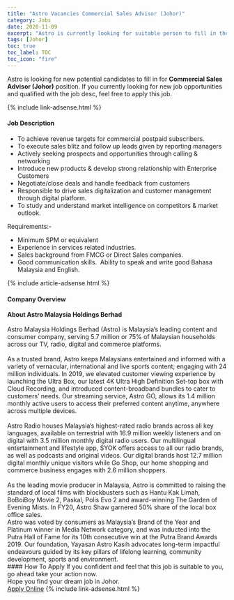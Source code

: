 ```yaml
---
title: "Astro Vacancies Commercial Sales Advisor (Johor)" 
category: Jobs 
date: 2020-11-09 
excerpt: "Astro is currently looking for suitable person to fill in the Commercial Sales Advisor (Johor) which positioned at Johor" 
tags: [Johor] 
toc: true 
toc_label: TOC 
toc_icon: "fire" 
--- 
```


<p>Astro is looking for new potential candidates to fill in for <b>Commercial Sales Advisor (Johor)</b> position. If you currently looking for new job opportunities and qualified with the job desc, feel free to apply this job.
</p>{% include link-adsense.html %} 
<div><div><div><h4>Job Description</h4></div></div><div><div><span><div><ul><li>To achieve revenue targets for commercial postpaid subscribers.</li><li>To execute sales blitz and follow up leads given by reporting managers</li><li>Actively seeking prospects and opportunities through calling &amp; networking</li><li>Introduce new products &amp; develop strong relationship with Enterprise Customers</li><li>Negotiate/close deals and handle feedback from customers</li><li>Responsible to drive sales digitalization and customer management through digital platform.</li><li>To study and understand market intelligence on competitors &amp; market outlook.</li></ul><div>Requirements:-</div><ul><li>Minimum SPM or equivalent</li><li>Experience in services related industries.</li><li>Sales background from FMCG or Direct Sales companies.</li><li>Good communication skills.&#160; Ability to speak and write good Bahasa Malaysia and English.</li></ul></div></span></div></div></div> 
{% include article-adsense.html %} 
<div><div><div><h4>Company Overview</h4></div></div><div><div><span><div><div>
<strong>About Astro Malaysia Holdings Berhad</strong></div>
<div>
<br>
	Astro Malaysia Holdings Berhad (Astro) is Malaysia&#8217;s leading content and consumer company, serving 5.7 million or 75% of Malaysian households across our TV, radio, digital and commerce platforms.</div>
<div>
<br>
	As a trusted brand, Astro keeps Malaysians entertained and informed with a variety of vernacular, international and live sports content; engaging with 24 million individuals. In 2019, we elevated customer viewing experience by launching the Ultra Box, our latest 4K Ultra High Definition Set-top box with Cloud Recording, and introduced content-broadband bundles to cater to customers&#8217; needs. Our streaming service, Astro GO, allows its 1.4 million monthly active users to access their preferred content anytime, anywhere across multiple devices.</div>
<div>
<br>
	Astro Radio houses Malaysia&#8217;s highest-rated radio brands across all key languages, available on terrestrial with 16.9 million weekly listeners and on digital with 3.5 million monthly digital radio users. Our multilingual entertainment and lifestyle app, SYOK offers access to all our radio brands, as well as podcasts and original videos. Our digital brands host 12.7 million digital monthly unique visitors while Go Shop, our home shopping and commerce business engages with 2.6 million shoppers.</div>
<div>
<br>
	As the leading movie producer in Malaysia, Astro is committed to raising the standard of local films with blockbusters such as Hantu Kak Limah, BoBoiBoy Movie 2, Paskal, Polis Evo 2 and award-winning The Garden of Evening Mists. In FY20, Astro Shaw garnered 50% share of the local box office sales.</div>
<div>
	Astro was voted by consumers as Malaysia&#8217;s Brand of the Year and Platinum winner in Media Network category, and was inducted into the Putra Hall of Fame for its 10th consecutive win at the Putra Brand Awards 2019. Our foundation, Yayasan Astro Kasih advocates long-term impactful endeavours guided by its key pillars of lifelong learning, community development, sports and environment.</div></div></span></div></div></div> 
#### How To Apply 
If you confident and feel that this job is suitable to you, go ahead take your action now. <br/> 
Hope you find your dream job in Johor. <br/> 
<a href="https://www.jobstreet.com.my/en/job/commercial-sales-advisor-johor-4420720?jobId=jobstreet-my-job-4420720&sectionRank=28&token=0~2bed4812-3996-414d-8fa9-a2ae19be0146&fr=SRP%20View%20In%20New%20Ta" class="btn btn--info" target="_blank" rel="nofollow noopenner">Apply Online</a> 
{% include link-adsense.html %} 